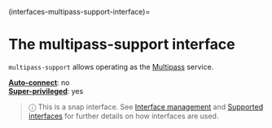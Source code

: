 (interfaces-multipass-support-interface)=
# The multipass-support interface

`multipass-support` allows operating as the [Multipass](https://multipass.run/) service.

**[Auto-connect](/t/interface-management/6154#heading--auto-connections)**: no</br>
**[Super-privileged](/)**: yes</br>

> ⓘ  This is a snap interface. See [Interface management](/) and [Supported interfaces](/interfaces/index) for further details on how interfaces are used.

